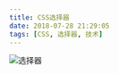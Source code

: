 ```yaml
---
title: CSS选择器
date: 2018-07-28 21:29:05
tags: [CSS, 选择器, 技术]
---
```


<!--more-->

![选择器](https://ws1.sinaimg.cn/large/0064OUUqly1fr614i7alxj30nn18778v.jpg)

